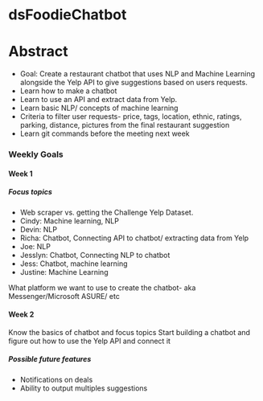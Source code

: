 # dsFoodieChatbot

# Abstract

* Goal: Create a restaurant chatbot that uses NLP and Machine Learning alongside the Yelp API to give suggestions based on users requests.
* Learn how to make a chatbot
* Learn to use an API and extract data from Yelp. 
* Learn basic NLP/ concepts of machine learning
* Criteria to filter user requests- price, tags, location, ethnic, ratings, parking, distance, pictures from the final restaurant suggestion
* Learn git commands before the meeting next week

### Weekly Goals

#### Week 1
##### Focus topics
* Web scraper vs. getting the Challenge Yelp Dataset.
* Cindy: Machine learning, NLP
* Devin: NLP
* Richa: Chatbot, Connecting API to chatbot/ extracting data from Yelp
* Joe: NLP
* Jesslyn: Chatbot, Connecting NLP to chatbot
* Jess: Chatbot, machine learning
* Justine: Machine Learning

What platform we want to use to create the chatbot- aka Messenger/Microsoft ASURE/ etc

#### Week 2
Know the basics of chatbot and focus topics
Start building a chatbot and figure out how to use the Yelp API and connect it

##### Possible future features
+ Notifications on deals
+ Ability to output multiples suggestions
